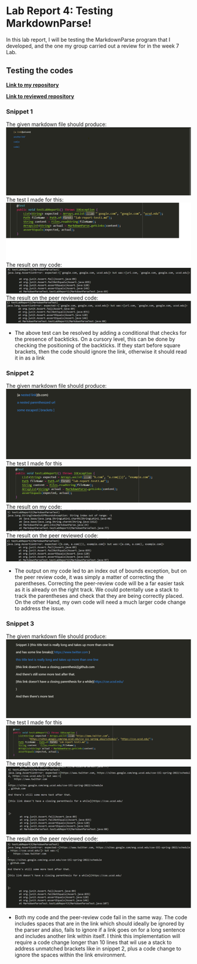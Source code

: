 # Lab Report 4: Testing MarkdownParse!

In this lab report, I will be testing the MarkdownParse program that I developed, and the one my group carried out a review for in the week 7 Lab.

## Testing the codes
**[Link to my repository](https://github.com/knarula2099/markdown-parser)**

**[Link to reviewed repository](https://github.com/henrigy/markdown-parser.git)**
### Snippet 1
The given markdown file should produce:
![](snippet1expected.png)
The test I made for this:
![](snippet1test.png)
The result on my code:
![](snippet1mytest.png)
The result on the peer reviewed code:
![](snippet1reviewresult.png)
* The above test can be resolved by adding a conditional that checks for the presence of backticks. On a cursory level, this can be done by checking the positioning of the backticks. If they start before square brackets, then the code should ignore the link, otherwise it should read it in as a link

### Snippet 2
The given markdown file should produce:
![](snippet2expected.png)
The test I made for this
![](snippet2test.png)
The result on my code:
![](snippet2myresult.png)
The result on the peer reviewed code:
![](snippet2reviewresult.png)
* The output on my code led to an index out of bounds exception, but on the peer review code, it was simply a matter of correcting the parentheses. Correcting the peer-review code will be a far easier task as it is already on the right track. We could potentally use a stack to track the parentheses and check that they are being correctly placed. On the other Hand, my own code will need a much larger code change to address the issue.


### Snippet 3
The given markdown file should produce:
![](snippet3expected.png)
The test I made for this
![](snippet3test.png)
The result on my code:
![](snippet3myresult.png)
The result on the peer reviewed code:
![](snippet3reviewresult.png)
* Both my code and the peer-review code fail in the same way. The code includes spaces that are in the link which should ideally be ignored by the parser and also, fails to ignore if a link goes on for a long sentence and includes another link within itself. I think this implementation will require a code change longer than 10 lines that wil use a stack to address  unmatched brackets like in snippet 2, plus a code change to ignore the spaces within the link environment.

